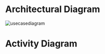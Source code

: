
# Architectural Diagram

![usecasediagram](https://user-images.githubusercontent.com/81295980/114886974-a68a6b80-9e25-11eb-91d7-5fc433667757.png)

# Activity Diagram

